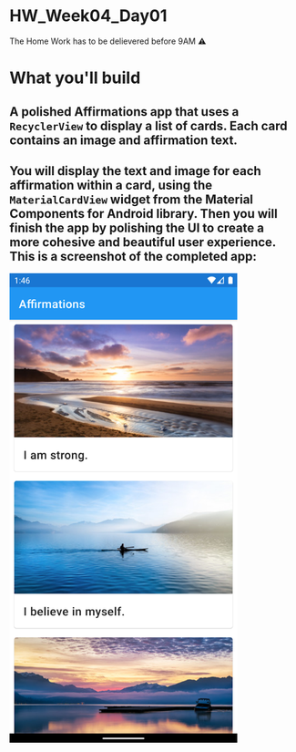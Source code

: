 # HW_Week04_Day01
The Home Work has to be delievered before 9AM ⚠️
# What you'll build
## A polished Affirmations app that uses a `RecyclerView` to display a list of cards. Each card contains an image and affirmation text.

## You will display the text and image for each affirmation within a card, using the `MaterialCardView` widget from the Material Components for Android library. Then you will finish the app by polishing the UI to create a more cohesive and beautiful user experience. This is a screenshot of the completed app:

<img src="screenshot.png" alt="drawing" width="400"/>

